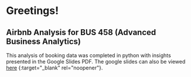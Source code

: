 # Greetings!
## Airbnb Analysis for BUS 458 (Advanced Business Analytics)

This analysis of booking data was completed in python with insights presented in the Google Slides PDF. The google slides can also be viewed [here](https://docs.google.com/presentation/d/e/2PACX-1vR-7aEWBXICjL8TnPDhkWWCg1gXfd_n_HpcpnJOS-qnBrgYX32e28EDQ8eE_gSarfQ2JGIbm-uVfrIP/pub?start=false&loop=false&delayms=5000) {:target="_blank" rel="noopener"}.
